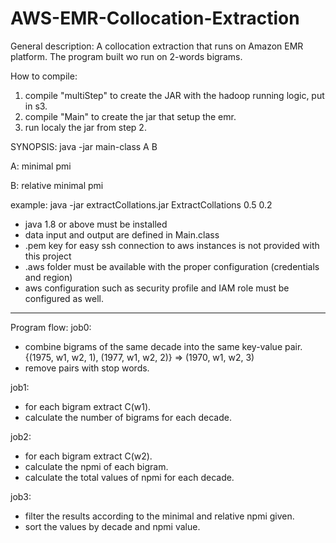 # AWS-EMR-Collocation-Extraction

General description:
A collocation extraction that runs on Amazon EMR platform.
The program built wo run on 2-words bigrams.

How to compile:
1. compile "multiStep" to create the JAR with the hadoop running logic, put in s3.
2. compile "Main" to create the jar that setup the emr.
3. run localy the jar from step 2.

SYNOPSIS:
java -jar main-class A B

A: minimal pmi

B: relative minimal pmi

example: java -jar extractCollations.jar ExtractCollations 0.5 0.2


* java 1.8 or above must be installed
* data input and output are defined in Main.class
* .pem key for easy ssh connection to aws instances is not provided with this project
* .aws folder must be available with the proper configuration (credentials and region)
* aws configuration such as security profile and IAM role must be configured as well.
________________

Program flow:
job0:
- combine bigrams of the same decade into the same key-value pair. {(1975, w1, w2, 1), (1977, w1, w2, 2)} => (1970, w1, w2, 3)
- remove pairs with stop words.

job1:
- for each bigram extract C(w1).
- calculate the number of bigrams for each decade.

job2:
- for each bigram extract C(w2).
- calculate the npmi of each bigram.
- calculate the total values of npmi for each decade.

job3:
- filter the results according to the minimal and relative npmi given.
- sort the values by decade and npmi value.
